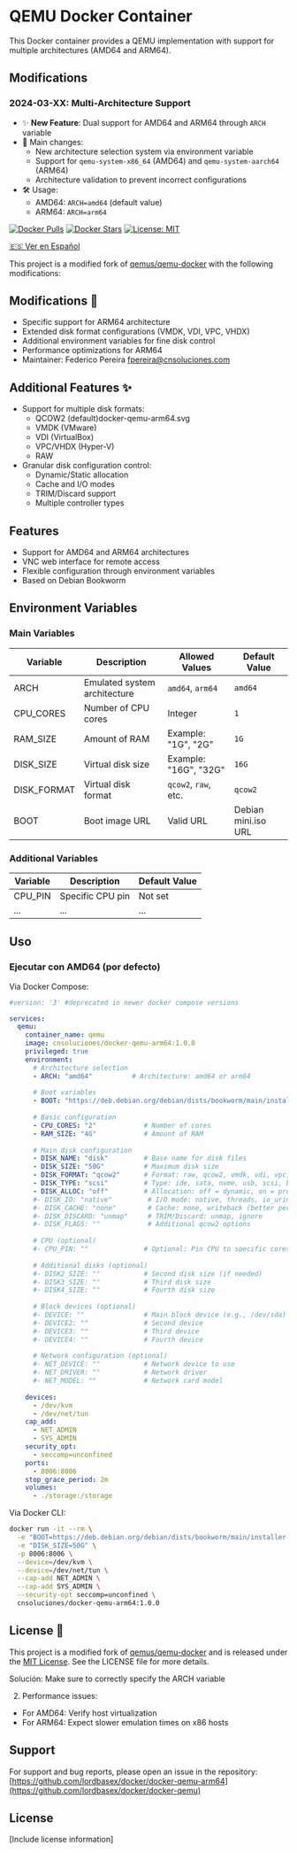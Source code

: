 # QEMU Docker Container

This Docker container provides a QEMU implementation with support for multiple architectures (AMD64 and ARM64).

## Modifications

### 2024-03-XX: Multi-Architecture Support
- ✨ **New Feature**: Dual support for AMD64 and ARM64 through `ARCH` variable
- 🔄 Main changes:
  - New architecture selection system via environment variable
  - Support for `qemu-system-x86_64` (AMD64) and `qemu-system-aarch64` (ARM64)
  - Architecture validation to prevent incorrect configurations
- 🛠️ Usage:
  - AMD64: `ARCH=amd64` (default value)
  - ARM64: `ARCH=arm64`

[![Docker Pulls](https://img.shields.io/docker/pulls/cnsoluciones/docker-qemu.svg)](https://hub.docker.com/r/cnsoluciones/docker-qemu/)
[![Docker Stars](https://img.shields.io/docker/stars/cnsoluciones/docker-qemu.svg)](https://hub.docker.com/r/cnsoluciones/docker-qemu/)
[![License: MIT](https://img.shields.io/badge/License-MIT-yellow.svg)](LICENSE)

[🇪🇸 Ver en Español](README-ES.md)

This project is a modified fork of [qemus/qemu-docker](https://github.com/qemus/qemu-docker) with the following modifications:

## Modifications 🔄

- Specific support for ARM64 architecture
- Extended disk format configurations (VMDK, VDI, VPC, VHDX)
- Additional environment variables for fine disk control
- Performance optimizations for ARM64
- Maintainer: Federico Pereira <fpereira@cnsoluciones.com>

## Additional Features ✨

- Support for multiple disk formats:
  - QCOW2 (default)docker-qemu-arm64.svg
  - VMDK (VMware)
  - VDI (VirtualBox)
  - VPC/VHDX (Hyper-V)
  - RAW
- Granular disk configuration control:
  - Dynamic/Static allocation
  - Cache and I/O modes
  - TRIM/Discard support
  - Multiple controller types

## Features

- Support for AMD64 and ARM64 architectures
- VNC web interface for remote access
- Flexible configuration through environment variables
- Based on Debian Bookworm

## Environment Variables

### Main Variables

| Variable | Description | Allowed Values | Default Value |
|----------|-------------|----------------|---------------|
| ARCH | Emulated system architecture | `amd64`, `arm64` | `amd64` |
| CPU_CORES | Number of CPU cores | Integer | `1` |
| RAM_SIZE | Amount of RAM | Example: "1G", "2G" | `1G` |
| DISK_SIZE | Virtual disk size | Example: "16G", "32G" | `16G` |
| DISK_FORMAT | Virtual disk format | `qcow2`, `raw`, etc. | `qcow2` |
| BOOT | Boot image URL | Valid URL | Debian mini.iso URL |

### Additional Variables

| Variable | Description | Default Value |
|----------|-------------|---------------|
| CPU_PIN | Specific CPU pin | Not set |
| ... | ... | ... |

## Uso

### Ejecutar con AMD64 (por defecto)

Via Docker Compose:

```yaml
#version: '3' #deprecated in newer docker compose versions

services:
  qemu:
    container_name: qemu
    image: cnsoluciones/docker-qemu-arm64:1.0.0
    privileged: true
    environment:
      # Architecture selection
      - ARCH: "amd64"          # Architecture: amd64 or arm64
      
      # Boot variables
      - BOOT: "https://deb.debian.org/debian/dists/bookworm/main/installer-arm64/current/images/netboot/mini.iso"
      
      # Basic configuration
      - CPU_CORES: "2"            # Number of cores
      - RAM_SIZE: "4G"            # Amount of RAM
      
      # Main disk configuration
      - DISK_NAME: "disk"         # Base name for disk files
      - DISK_SIZE: "50G"          # Maximum disk size
      - DISK_FORMAT: "qcow2"      # Format: raw, qcow2, vmdk, vdi, vpc, vhdx
      - DISK_TYPE: "scsi"         # Type: ide, sata, nvme, usb, scsi, blk, auto
      - DISK_ALLOC: "off"         # Allocation: off = dynamic, on = pre-allocated
      #- DISK_IO: "native"         # I/O mode: native, threads, io_uring
      #- DISK_CACHE: "none"        # Cache: none, writeback (better performance)
      #- DISK_DISCARD: "unmap"     # TRIM/Discard: unmap, ignore
      #- DISK_FLAGS: ""            # Additional qcow2 options
      
      # CPU (optional)
      #- CPU_PIN: ""              # Optional: Pin CPU to specific cores (e.g., "0,1,2")
      
      # Additional disks (optional)
      #- DISK2_SIZE: ""           # Second disk size (if needed)
      #- DISK3_SIZE: ""           # Third disk size
      #- DISK4_SIZE: ""           # Fourth disk size
      
      # Block devices (optional)
      #- DEVICE: ""               # Main block device (e.g., /dev/sda)
      #- DEVICE2: ""              # Second device
      #- DEVICE3: ""              # Third device
      #- DEVICE4: ""              # Fourth device
      
      # Network configuration (optional)
      #- NET_DEVICE: ""           # Network device to use
      #- NET_DRIVER: ""           # Network driver
      #- NET_MODEL: ""            # Network card model
      
    devices:
      - /dev/kvm
      - /dev/net/tun
    cap_add:
      - NET_ADMIN
      - SYS_ADMIN
    security_opt:
      - seccomp=unconfined
    ports:
      - 8006:8006
    stop_grace_period: 2m
    volumes:
      - ./storage:/storage
```

Via Docker CLI:

```bash
docker run -it --rm \
  -e "BOOT=https://deb.debian.org/debian/dists/bookworm/main/installer-arm64/current/images/netboot/mini.iso" \
  -e "DISK_SIZE=50G" \
  -p 8006:8006 \
  --device=/dev/kvm \
  --device=/dev/net/tun \
  --cap-add NET_ADMIN \
  --cap-add SYS_ADMIN \
  --security-opt seccomp=unconfined \
  cnsoluciones/docker-qemu-arm64:1.0.0
```

## License 📄

This project is a modified fork of [qemus/qemu-docker](https://github.com/qemus/qemu-docker) and is released under the [MIT License](LICENSE). See the LICENSE file for more details.

Solución: Make sure to correctly specify the ARCH variable

2. Performance issues:
- For AMD64: Verify host virtualization
- For ARM64: Expect slower emulation times on x86 hosts

## Support

For support and bug reports, please open an issue in the repository:
[https://github.com/lordbasex/docker/docker-qemu-arm64](https://github.com/lordbasex/docker/docker-qemu)

## License

[Include license information] 